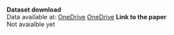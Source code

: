 #
<b></b><br>

<b></b><br>
<br>
<b></b> <br>

<b>Dataset download</b> <br> Data available at: [OneDrive](https://universidadevigo-my.sharepoint.com/:x:/g/personal/diego_barba_uvigo_gal/Eb3z4tYi3sdHu0ZK6lCnlvEBzG65LCdD8Xjt2WIe_2xXsQ?e=5XZgjj)
[OneDrive](https://universidadevigo-my.sharepoint.com/:f:/g/personal/diego_barba_uvigo_gal/EkyGAbCFEcRFkYzg39HR5CgBde-55fqNFzTQHjMdHaAa7w?e=MSTu3T)
<b>Link to the paper</b><br>
Not avaialble yet

